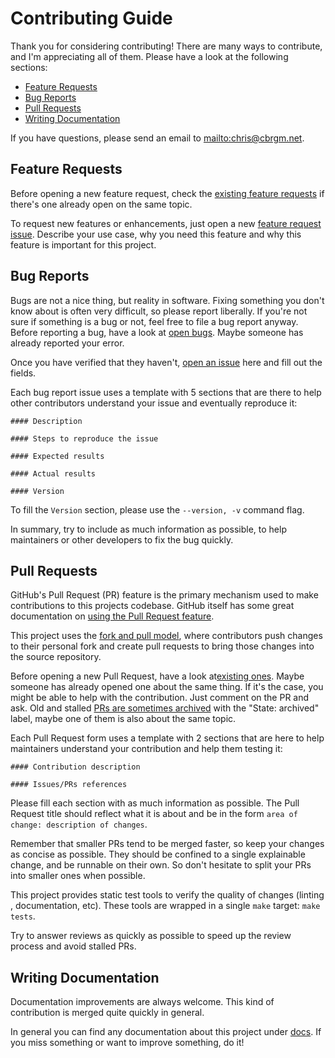 # Contributing Guide

Thank you for considering contributing! There are many ways to
contribute, and I'm appreciating all of them. Please have a look at the following sections:

-   [Feature Requests](#feature-requests)
-   [Bug Reports](#bug-reports)
-   [Pull Requests](#pull-requests)
-   [Writing Documentation](#writing-documentation)

If you have questions, please send an email to <mailto:chris@cbrgm.net>.

## Feature Requests

Before opening a new feature request, check the
[existing feature requests][existing-feature-request] if there's one already
open on the same topic.

To request new features or enhancements, just open a new
[feature request issue][new-feature-request]. Describe your use case, why you need this feature and why this feature is important for this project.

[existing-feature-request]: https://github.com/cbrgm/authproxy/issues?q=state:open+type:issue+label:"Type:+new+feature"

[new-feature-request]: https://github.com/cbrgm/authproxy/issues/new?template=feature_request.md&title=Feature+Request:

## Bug Reports

Bugs are not a nice thing, but reality in software. Fixing something you don't know about is often very difficult,
so please report liberally. If you're not sure if something is a bug or not, feel free to file a bug report anyway. Before reporting a bug, have a look at [open bugs][existing-bugs-link]. Maybe
someone has already reported your error.

Once you have verified that they haven't, [open an issue][bug-report-link] here and fill out the fields.

[existing-bugs-link]: https://github.com/cbrgm/authproxy/issues?q=state:open+type:issue+label:"Type:+bug"

[bug-report-link]: https://github.com/cbrgm/authproxy/issues/new?template=bug_report.md&title=Bug:

Each bug report issue uses a template with 5 sections that are there to help
other contributors understand your issue and eventually reproduce it:

    #### Description

    #### Steps to reproduce the issue

    #### Expected results

    #### Actual results

    #### Version

To fill the `Version` section, please use the `--version, -v` command flag.

In summary, try to include as much information as possible, to help maintainers or other developers to fix the bug quickly.

## Pull Requests

GitHub's Pull Request (PR) feature is the primary mechanism used to make
contributions to this projects codebase. GitHub itself has some great documentation on [using the Pull Request feature][about-pull-requests].

This project uses the [fork and pull model][development-models], where contributors push changes to their personal fork and create pull requests to bring those changes into the source repository.

[about-pull-requests]: https://help.github.com/articles/about-pull-requests/

[development-models]: https://help.github.com/articles/creating-a-pull-request-from-a-fork

Before opening a new Pull Request, have a look at[existing ones][existing-pull-requests]. Maybe someone has already opened one
about the same thing. If it's the case, you might be able to help with the
contribution. Just comment on the PR and ask. Old and stalled [PRs are sometimes archived][archived-pull-requests] with the "State: archived" label, maybe one of them is also about the same topic.

Each Pull Request form uses a template with 2 sections that are here to help  maintainers understand your contribution and help them testing it:

    #### Contribution description

    #### Issues/PRs references

Please fill each section with as much information as possible. The Pull Request title should reflect what it is about and be in the form `area of change: description of changes`.

Remember that smaller PRs tend to be merged faster, so keep your changes as
concise as possible. They should be confined to a single explainable change, and be runnable on their own. So don't hesitate to split your PRs
into smaller ones when possible.

This project provides static test tools to verify the quality of changes (linting , documentation, etc). These tools are wrapped in a
single `make` target: `make tests`.

Try to answer reviews as quickly as possible to speed up the review process
and avoid stalled PRs.

[existing-pull-requests]: https://github.com/cbrgm/authproxy//pulls

[archived-pull-requests]: https://github.com/cbrgm/authproxy//pulls?q=is:pr+label:"State:+archived"

## Writing Documentation

Documentation improvements are always welcome. This kind of contribution is merged quite quickly in general.

In general you can find any documentation about this project under [docs][docs]. If you miss something or want to improve something, do it!

[docs]: (https://github.com/cbrgm/authproxy/tree/master/docs)
